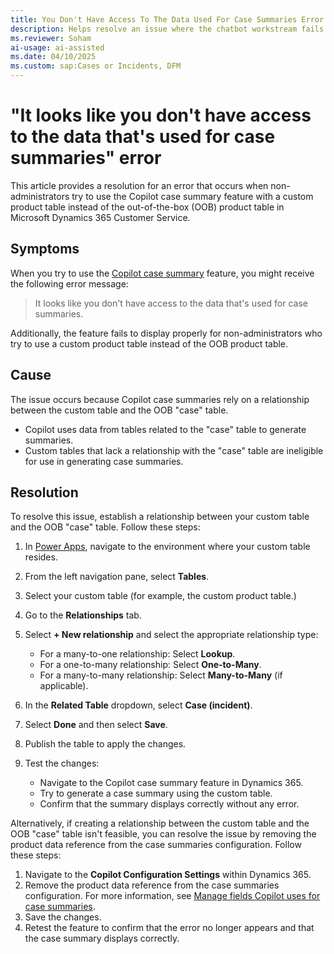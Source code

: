 ```yaml
---
title: You Don't Have Access To The Data Used For Case Summaries Error
description: Helps resolve an issue where the chatbot workstream fails to detect the user's location even after proper configuration in Microsoft Dynamics 365 Customer Service.
ms.reviewer: Soham
ai-usage: ai-assisted
ms.date: 04/10/2025
ms.custom: sap:Cases or Incidents, DFM
---
```

# "It looks like you don't have access to the data that's used for case summaries" error

This article provides a resolution for an error that occurs when non-administrators try to use the Copilot case summary feature with a custom product table instead of the out-of-the-box (OOB) product table in Microsoft Dynamics 365 Customer Service.

## Symptoms

When you try to use the [Copilot case summary](/dynamics365/contact-center/administer/copilot-enable-summary) feature, you might receive the following error message:

> It looks like you don't have access to the data that's used for case summaries.

Additionally, the feature fails to display properly for non-administrators who try to use a custom product table instead of the OOB product table.

## Cause

The issue occurs because Copilot case summaries rely on a relationship between the custom table and the OOB "case" table.

- Copilot uses data from tables related to the "case" table to generate summaries.
- Custom tables that lack a relationship with the "case" table are ineligible for use in generating case summaries.

## Resolution

To resolve this issue, establish a relationship between your custom table and the OOB "case" table. Follow these steps:

1. In [Power Apps](https://make.powerapps.com/), navigate to the environment where your custom table resides.
1. From the left navigation pane, select **Tables**.
1. Select your custom table (for example, the custom product table.)
1. Go to the **Relationships** tab.

1. Select **+ New relationship** and select the appropriate relationship type:
    - For a many-to-one relationship: Select **Lookup**.
    - For a one-to-many relationship: Select **One-to-Many**.
    - For a many-to-many relationship: Select **Many-to-Many** (if applicable).

1. In the **Related Table** dropdown, select **Case (incident)**.
1. Select **Done** and then select **Save**.
1. Publish the table to apply the changes.

1. Test the changes:
    - Navigate to the Copilot case summary feature in Dynamics 365.
    - Try to generate a case summary using the custom table.
    - Confirm that the summary displays correctly without any error.

Alternatively, if creating a relationship between the custom table and the OOB "case" table isn't feasible, you can resolve the issue by removing the product data reference from the case summaries configuration. Follow these steps:

1. Navigate to the **Copilot Configuration Settings** within Dynamics 365.
2. Remove the product data reference from the case summaries configuration. For more information, see [Manage fields Copilot uses for case summaries](/dynamics365/customer-service/administer/copilot-map-custom-fields).
3. Save the changes.
4. Retest the feature to confirm that the error no longer appears and that the case summary displays correctly.
